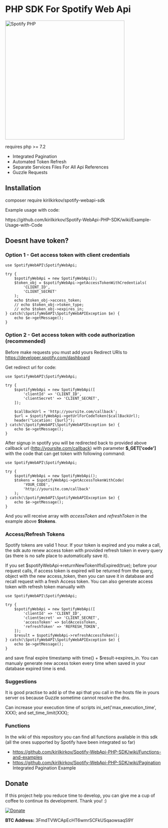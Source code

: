 # PHP SDK For Spotify Web Api

<img src="https://raw.githubusercontent.com/kirilkirkov/Spotify-WebApi-PHP-SDK/master/.github/logo%402x.png" alt="Spotify PHP" width="380px" />

<p>requires php >= 7.2</p>

- Integrated Pagination
- Automated Token Refresh
- Separate Services Files For All Api References
- Guzzle Requests

## Installation
composer require kirilkirkov/spotify-webapi-sdk

<p>Example usage with code:</p>
https://github.com/kirilkirkov/Spotify-WebApi-PHP-SDK/wiki/Example-Usage-with-Code

## Doesnt have token?

### Option 1 - Get access token with client credentials

```
use SpotifyWebAPI\SpotifyWebApi;

try {
    $spotifyWebApi = new SpotifyWebApi();
    $token_obj = $spotifyWebApi->getAccessTokenWithCredentials(
        'CLIENT_ID',
        'CLIENT_SECRET'
    );
    echo $token_obj->access_token;
    // echo $token_obj->token_type;
    // echo $token_obj->expires_in;
} catch(\SpotifyWebAPI\SpotifyWebAPIException $e) {
    echo $e->getMessage();
}
```

### Option 2 - Get access token with code authorization (recommended)
Before make requests you must add yours Redirect URIs to https://developer.spotify.com/dashboard

Get redirect url for code:
```
use SpotifyWebAPI\SpotifyWebApi;

try {
    $spotifyWebApi = new SpotifyWebApi([
        'clientId' => 'CLIENT_ID',
        'clientSecret' => 'CLIENT_SECRET',
    ]);

    $callBackUrl = 'http://yoursite.com/callback';
    $url = $spotifyWebApi->getUrlForCodeToken($callBackUrl);
    header("Location: {$url}");
} catch(\SpotifyWebAPI\SpotifyWebAPIException $e) {
    echo $e->getMessage();
}
```

After signup in spotify you will be redirected back to provided above callback url (http://yoursite.com/callback) with parameter **$_GET['code']** with the code that can get token with following command:
```
use SpotifyWebAPI\SpotifyWebApi;

try {
    $spotifyWebApi = new SpotifyWebApi();
    $tokens = $spotifyWebApi->getAccessTokenWithCode(
        'YOUR_CODE',
        'http://yoursite.com/callback'
    );
} catch(\SpotifyWebAPI\SpotifyWebAPIException $e) {
    echo $e->getMessage();
}
```

And you will receive array with *accessToken* and *refreshToken* in the example above **$tokens**.

### Access/Refresh Tokens
Spotify tokens are valid 1 hour. If your token is expired and you make a call, the sdk auto renew access token with provided refresh token in every query (as there is no safe place to automatically save it).

If you set $spotifyWebApi->returnNewTokenIfIsExpired(true); before your request calls, if access token is expired will be returned from the query, object with the new access_token, then you can save it in database and recall request with a fresh Access token. 
You can also generate access token with refresh token manually with
```
use SpotifyWebAPI\SpotifyWebApi;

try {
    $spotifyWebApi = new SpotifyWebApi([
        'clientId' => 'CLIENT_ID',
        'clientSecret' => 'CLIENT_SECRET',
        'accessToken' => $oldAccessToken,
        'refreshToken' => 'REFRESH_TOKEN',
    ]);
    $result = $spotifyWebApi->refreshAccessToken();
} catch(\SpotifyWebAPI\SpotifyWebAPIException $e) {
    echo $e->getMessage();
}
```

and save final expire timestamp with  time() + $result->expires_in. You can manualy generate new access token every time when saved in your database expired time is end.

### Suggestions

It is good practise to add ip of the api that you call in the hosts file in yours server os because Guzzle sometime cannot resolve the dns.

Can increase your execution time of scripts 
ini_set('max_execution_time', XXX); and set_time_limit(XXX);

### Functions
In the wiki of this repository you can find all functions available in this sdk (all the ones supported by Spotify have been integrated so far)
- https://github.com/kirilkirkov/Spotify-WebApi-PHP-SDK/wiki/Functions-and-examples
- https://github.com/kirilkirkov/Spotify-WebApi-PHP-SDK/wiki/Pagination Integrated Pagination Example

## Donate
<p>If this project help you reduce time to develop, you can give me a cup of coffee to continue its development. Thank you! :)</p>

[![Donate](https://www.paypalobjects.com/en_US/i/btn/btn_donateCC_LG.gif)](https://www.paypal.com/donate/?hosted_button_id=7U9TVUV3URTK6)

<p><b>BTC Address:</b> 3FmdTVWCApEcHT6wmrSCFkUSqaowsaqS9Y</p>
